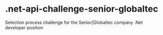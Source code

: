 # .net-api-challenge-senior-globaltec
Selection process challenge for the Senior|Globaltec company .Net developer position
